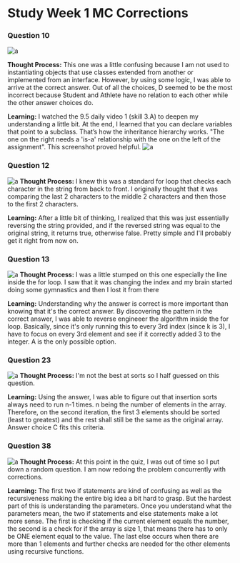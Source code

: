 # Study Week 1 MC Corrections

### Question 10
![a](https://cdn.discordapp.com/attachments/966012246931173416/966012252350206012/unknown.png)

**Thought Process:** This one was a little confusing because I am not used to instantiating objects that use classes extended from another or implemented from an interface. However, by using some logic, I was able to arrive at the correct answer. Out of all the choices, D seemed to be the most incorrect because Student and Athlete have no relation to each other while the other answer choices do.

**Learning:** I watched the 9.5 daily video 1 (skill 3.A) to deepen my understanding a little bit. At the end, I learned that you can declare variables that point to a subclass. That’s how the inheritance hierarchy works. "The one on the right needs a 'is-a' relationship with the one on the left of the assignment". This screenshot proved helpful.
![a](https://cdn.discordapp.com/attachments/783082777020203061/968025459650617394/unknown.png)


### Question 12
![a](https://cdn.discordapp.com/attachments/966012246931173416/966013360493715576/unknown.png)
**Thought Process:** I knew this was a standard for loop that checks each character in the string from back to front. I originally thought that it was comparing the last 2 characters to the middle 2 characters and then those to the first 2 characters. 

**Learning:** After a little bit of thinking, I realized that this was just essentially reversing the string provided, and if the reversed string was equal to the original string, it returns true, otherwise false. Pretty simple and I'll probably get it right from now on.


### Question 13
![a](https://cdn.discordapp.com/attachments/966012246931173416/966013360493715576/unknown.png)
**Thought Process:** I was a little stumped on this one especially the line inside the for loop. I saw that it was changing the index and my brain started doing some gymnastics and then I lost it from there

**Learning:** Understanding why the answer is correct is more important than knowing that it's the correct answer. By discovering the pattern in the correct answer, I was able to reverse engineeer the algorithm inside the for loop. Basically, since it's only running this to every 3rd index (since k is 3), I have to focus on every 3rd element and see if it correctly added 3 to the integer. A is the only possible option. 


### Question 23
![a](https://cdn.discordapp.com/attachments/966012246931173416/966019893201875055/unknown.png)
**Thought Process:** I'm not the best at sorts so I half guessed on this question. 

**Learning:** Using the answer, I was able to figure out that insertion sorts always need to run n-1 times. n being the number of elements in the array. Therefore, on the second iteration, the first 3 elements should be sorted (least to greatest) and the rest shall still be the same as the original array. Answer choice C fits this criteria.


### Question 38
![a](https://cdn.discordapp.com/attachments/966012246931173416/968034936890212352/unknown.png)
**Thought Process:** At this point in the quiz, I was out of time so I put down a random question. I am now redoing the problem concurrently with corrections.

**Learning:** The first two if statements are kind of confusing as well as the recursiveness making the entire big idea a bit hard to grasp. But the hardest part of this is understanding the parameters. Once you understand what the parameters mean, the two if statements and else statements make a lot more sense. The first is checking if the current element equals the number, the second is a check for if the array is size 1, that means there has to only be ONE element equal to the value. The last else occurs when there are more than 1 elements and further checks are needed for the other elements using recursive functions.
